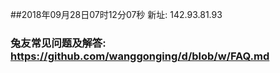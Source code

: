 ##2018年09月28日07时12分07秒 新址: 142.93.81.93
### 兔友常见问题及解答: https://github.com/wanggonging/d/blob/w/FAQ.md
